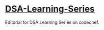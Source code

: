 # [DSA-Learning-Series](https://www.codechef.com/LEARNDSA?order=desc&amp;sortBy=successful_submissions)
Editorial for DSA Learning Series on codechef. 

